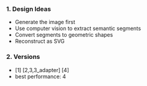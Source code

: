 ### 1. Design Ideas
- Generate the image first
- Use computer vision to extract semantic segments
- Convert segments to geometric shapes
- Reconstruct as SVG

### 2. Versions
- [1] [2,3,3_adapter] [4]
- best performance: 4